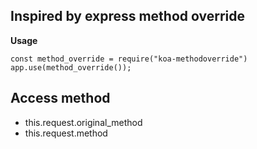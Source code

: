
## Inspired by express method override

**Usage**
```
const method_override = require("koa-methodoverride")
app.use(method_override());
```

## Access method
* this.request.original_method
*  this.request.method